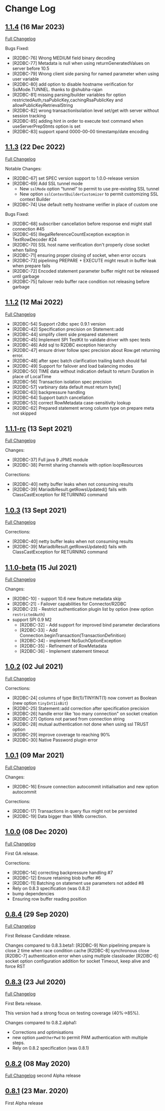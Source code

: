 # Change Log

## [1.1.4](https://github.com/mariadb-corporation/mariadb-connector-r2dbc/tree/1.1.4) (16 Mar 2023)
[Full Changelog](https://github.com/mariadb-corporation/mariadb-connector-r2dbc/compare/1.1.3...1.1.4)

Bugs Fixed:

* [R2DBC-76] Wrong MEDIUM field binary decoding
* [R2DBC-77] Metadata is null when using returnGeneratedValues on server before 10.5
* [R2DBC-79] Wrong client side parsing for named parameter when using user variable
* [R2DBC-80] add option to disable hostname verification for SslMode.TUNNEL. thanks to @shubha-rajan
* [R2DBC-81] missing parsing/builder variables for option restrictedAuth,rsaPublicKey,cachingRsaPublicKey and allowPublicKeyRetrievalString
* [R2DBC-82] wrong transactionIsolation level set/get with server without session tracking
* [R2DBC-85] adding hint in order to execute text command when useServerPrepStmts option is set
* [R2DBC-83] support xpand 0000-00-00 timestamp/date encoding



## [1.1.3](https://github.com/mariadb-corporation/mariadb-connector-r2dbc/tree/1.1.3) (22 Dec 2022)
[Full Changelog](https://github.com/mariadb-corporation/mariadb-connector-r2dbc/compare/1.1.2...1.1.3)

Notable Changes:
* [R2DBC-67] set SPEC version support to 1.0.0-release version
* [R2DBC-69] Add SSL tunnel mode
  * New `sslMode` option “tunnel” to permit to use pre-existing SSL tunnel
  * New option `sslContextBuilderCustomizer` to permit customizing SSL context Builder
* [R2DBC-74] Use default netty hostname verifier in place of custom one
 
Bugs Fixed:

* [R2DBC-68] subscriber cancellation before response end might stall connection #45
* [R2DBC-65] IllegalReferenceCountException exception in TextRowDecoder #24
* [R2DBC-70] SSL host name verification don't properly close socket when failing
* [R2DBC-71] ensuring proper closing of socket, when error occurs
* [R2DBC-73] pipelining PREPARE + EXECUTE might result in buffer leak when prepare fails
* [R2DBC-72] Encoded statement parameter buffer might not be released until garbage
* [R2DBC-75] failover redo buffer race condition not releasing before garbage


## [1.1.2](https://github.com/mariadb-corporation/mariadb-connector-r2dbc/tree/1.1.2) (12 Mai 2022)
[Full Changelog](https://github.com/mariadb-corporation/mariadb-connector-r2dbc/compare/1.1.1...1.1.2)

* [R2DBC-54] Support r2dbc spec 0.9.1 version
* [R2DBC-42] Specification precision on Statement::add
* [R2DBC-44] simplify client side prepared statement		
* [R2DBC-45] Implement SPI TestKit to validate driver with spec tests		
* [R2DBC-46] Add sql to R2DBC exception hierarchy		
* [R2DBC-47] ensure driver follow spec precision about Row.get returning error.		
* [R2DBC-48] after spec batch clarification trailing batch should fail		
* [R2DBC-49] Support for failover and load balancing modes		
* [R2DBC-50] TIME data without indication default to return Duration in place of LocalTime		
* [R2DBC-56] Transaction isolation spec precision		
* [R2DBC-57] varbinary data default must return byte[]		
* [R2DBC-63] backpressure handling		
* [R2DBC-64] Support batch cancellation		
* [R2DBC-53] correct RowMetadata case-sensitivity lookup		
* [R2DBC-62] Prepared statement wrong column type on prepare meta not skipped

## [1.1.1-rc](https://github.com/mariadb-corporation/mariadb-connector-r2dbc/tree/1.1.1) (13 Sept 2021)
[Full Changelog](https://github.com/mariadb-corporation/mariadb-connector-r2dbc/compare/1.1.0...1.1.1)

Changes:
* [R2DBC-37] Full java 9 JPMS module
* [R2DBC-38] Permit sharing channels with option loopResources

Corrections:
* [R2DBC-40] netty buffer leaks when not consuming results
* [R2DBC-39] MariadbResult.getRowsUpdated() fails with ClassCastException for RETURNING command

## [1.0.3](https://github.com/mariadb-corporation/mariadb-connector-r2dbc/tree/1.0.3) (13 Sept 2021)
[Full Changelog](https://github.com/mariadb-corporation/mariadb-connector-r2dbc/compare/1.0.2...1.0.3)

Corrections:
* [R2DBC-40] netty buffer leaks when not consuming results
* [R2DBC-39] MariadbResult.getRowsUpdated() fails with ClassCastException for RETURNING command

## [1.1.0-beta](https://github.com/mariadb-corporation/mariadb-connector-r2dbc/tree/1.1.0-beta) (15 Jul 2021)
[Full Changelog](https://github.com/mariadb-corporation/mariadb-connector-r2dbc/compare/1.0.2...1.1.0-beta)

Changes:
* [R2DBC-10] - support 10.6 new feature metadata skip
* [R2DBC-21] - Failover capabilities for Connector/R2DBC
* [R2DBC-23] - Restrict authentication plugin list by option  (new option `restrictedAuth`)
* support SPI 0.9 M2
  * [R2DBC-32] - Add support for improved bind parameter declarations
  * [R2DBC-33] - Add Connection.beginTransaction(TransactionDefinition)
  * [R2DBC-34] - implement NoSuchOptionException
  * [R2DBC-35] - Refinement of RowMetadata
  * [R2DBC-36] - Implement statement timeout
  
## [1.0.2](https://github.com/mariadb-corporation/mariadb-connector-r2dbc/tree/1.0.2) (02 Jul 2021)
[Full Changelog](https://github.com/mariadb-corporation/mariadb-connector-r2dbc/compare/1.0.1...1.0.2)

Corrections:
* [R2DBC-24] columns of type Bit(1)/TINYINT(1) now convert as Boolean (new option `tinyInt1isBit`)
* [R2DBC-25] Statement::add correction after specification precision
* [R2DBC-26] handle error like 'too many connection" on socket creation
* [R2DBC-27] Options not parsed from connection string
* [R2DBC-28] mutual authentication not done when using ssl TRUST option
* [R2DBC-29] improve coverage to reaching 90%
* [R2DBC-30] Native Password plugin error

## [1.0.1](https://github.com/mariadb-corporation/mariadb-connector-r2dbc/tree/1.0.1) (09 Mar 2021)
[Full Changelog](https://github.com/mariadb-corporation/mariadb-connector-r2dbc/compare/1.0.0...1.0.1)

Changes:
* [R2DBC-16] Ensure connection autocommit initialisation and new option autocommit 

Corrections:  
* [R2DBC-17] Transactions in query flux might not be persisted
* [R2DBC-19] Data bigger than 16Mb correction.

## [1.0.0](https://github.com/mariadb-corporation/mariadb-connector-r2dbc/tree/1.0.0) (08 Dec 2020)
[Full Changelog](https://github.com/mariadb-corporation/mariadb-connector-r2dbc/compare/0.8.4...1.0.0)

First GA release.

Corrections:
* [R2DBC-14] correcting backpressure handling #7
* [R2DBC-12] Ensure retaining blob buffer #6
* [R2DBC-11] Batching on statement use parameters not added #8
* Rely on 0.8.3 specification (was 0.8.2)
* bump dependencies
* Ensuring row buffer reading position

## [0.8.4](https://github.com/mariadb-corporation/mariadb-connector-r2dbc/tree/0.8.4) (29 Sep 2020)
[Full Changelog](https://github.com/mariadb-corporation/mariadb-connector-r2dbc/compare/0.8.3...0.8.4)

First Release Candidate release.

Changes compared to 0.8.3.beta1:
[R2DBC-9] Non pipelining prepare is close 2 time when race condition cache
[R2DBC-8] synchronous close
[R2DBC-7] authentication error when using multiple classloader
[R2DBC-6] socket option configuration addition for socket Timeout, keep alive and force RST

## [0.8.3](https://github.com/mariadb-corporation/mariadb-connector-r2dbc/tree/0.8.3) (23 Jul 2020)
[Full Changelog](https://github.com/mariadb-corporation/mariadb-connector-r2dbc/compare/0.8.2...0.8.3)

First Beta release.

This version had a strong focus on testing coverage (40%->85%).

Changes compared to 0.8.2.alpha1:
* Corrections and optimisations
* new option `pamOtherPwd` to permit PAM authentication with multiple steps. 
* Rely on 0.8.2 specification (was 0.8.1)


## [0.8.2](https://github.com/mariadb-corporation/mariadb-connector-r2dbc/tree/0.8.2) (08 May 2020)
[Full Changelog](https://github.com/mariadb-corporation/mariadb-connector-r2dbc/compare/0.8.1...0.8.2)
second Alpha release

## [0.8.1](https://github.com/mariadb-corporation/mariadb-connector-r2dbc/tree/0.8.1) (23 Mar. 2020)
First Alpha release

